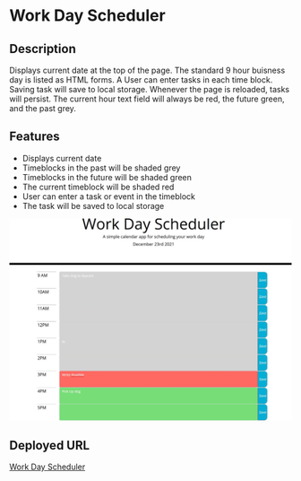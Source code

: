 # Work Day Scheduler

## Description
Displays current date at the top of the page.  The standard 9 hour buisness day is listed as HTML forms.  A User can enter tasks in each time block.  Saving task will save to local storage.  Whenever the page is reloaded, tasks will persist.  The current hour text field will always be red, the future green, and the past grey.  

## Features
* Displays current date
* Timeblocks in the past will be shaded grey
* Timeblocks in the future will be shaded green
* The current timeblock will be shaded red
* User can enter a task or event in the timeblock
* The task will be saved to local storage


![screen shot of Workday scheduler](./assets/images/workDaySched.jpg
)

## Deployed URL
[Work Day Scheduler](https://aneslin.github.io/work-day-scheduler/)
